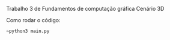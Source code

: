 Trabalho 3 de Fundamentos de computação gráfica
Cenário 3D


Como rodar o código:

```
~python3 main.py
```
